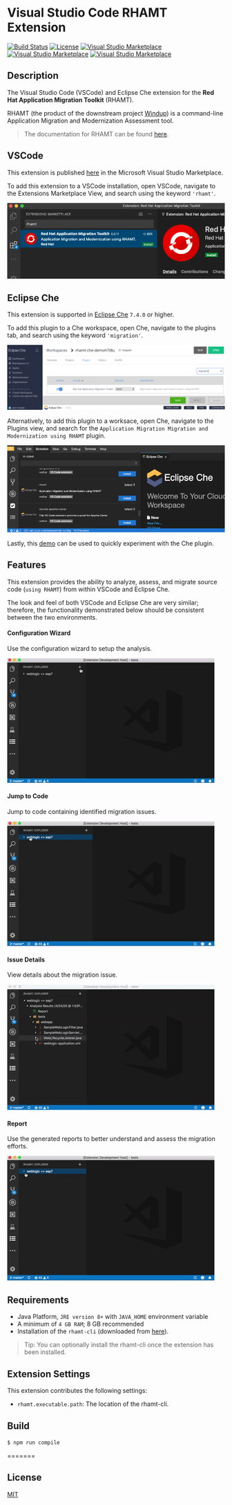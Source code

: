 # Visual Studio Code RHAMT Extension

[![Build Status](https://travis-ci.org/windup/rhamt-vscode-extension.svg?branch=master)](https://travis-ci.org/windup/rhamt-vscode-extension)
[![License](https://img.shields.io/badge/license-MIT-brightgreen.svg)](https://github.com/windup/rhamt-vscode-extension/blob/master/README.md)
[![Visual Studio Marketplace](https://vsmarketplacebadge.apphb.com/version/redhat.rhamt-vscode-extension.svg)](https://marketplace.visualstudio.com/items?itemName=redhat.rhamt-vscode-extension)
[![Visual Studio Marketplace](https://vsmarketplacebadge.apphb.com/installs/redhat.rhamt-vscode-extension.svg)](https://marketplace.visualstudio.com/items?itemName=redhat.rhamt-vscode-extension)
[![Visual Studio Marketplace](https://vsmarketplacebadge.apphb.com/downloads-short/redhat.rhamt-vscode-extension.svg)](https://marketplace.visualstudio.com/items?itemName=redhat.rhamt-vscode-extension)
## Description

The Visual Studio Code (VSCode) and Eclipse Che extension for the <b>Red Hat Application Migration Toolkit</b> (RHAMT).

RHAMT (the product of the downstream project [Windup](https://github.com/windup/windup)) is a command-line Application Migration and Modernization Assessment tool.

> The documentation for RHAMT can be found [here](https://developers.redhat.com/products/rhamt/overview).

## VSCode

This extension is published [here](https://marketplace.visualstudio.com/items?itemName=redhat.rhamt-vscode-extension) in the Microsoft Visual Studio Marketplace.

To add this extension to a VSCode installation, open VSCode, navigate to the Extensions Marketplace View, and search using the keyword `'rhamt'`.

![VSCode Extension Marketplace View](resources/rhamt_vscode_installation.png)  

## Eclipse Che

This extension is supported in [Eclipse Che](https://www.eclipse.org/che/) `7.4.0` or higher.

To add this plugin to a Che workspace, open Che, navigate to the plugins tab, and search using the keyword `'migration'`.

![Eclipse Che Plugin](resources/rhamt_che_installation.png)

Alternatively, to add this plugin to a worksace, open Che, navigate to the Plugins view, and search for the `Application Migration Migration and Modernization using RHAMT` plugin.

![Eclipse Che Plugin](resources/rhamt_che_installation_view.png)

Lastly, this [demo](https://github.com/johnsteele/che-rhamt-demo) can be used to quickly experiment with the Che plugin.

## Features

This extension provides the ability to analyze, assess, and migrate source code (`using RHAMT`) from within VSCode and Eclipse Che.

The look and feel of both VSCode and Eclipse Che are very similar; therefore, the functionality demonstrated below should be consistent between the two environments.

#### Configuration Wizard
Use the configuration wizard to setup the analysis.  
  
![Configuration Wizard](resources/configuration_wizard.gif)  

#### Jump to Code
Jump to code containing identified migration issues.  
  
![Configuration Wizard](resources/jump_to_code.gif)  

#### Issue Details
View details about the migration issue.  
  
![Configuration Wizard](resources/issue_details.gif)  
  
#### Report
Use the generated reports to better understand and assess the migration efforts.  
  
![Configuration Wizard](resources/report.gif)  

## Requirements

* Java Platform, `JRE version 8+` with `JAVA_HOME` environment variable 
* A minimum of `4 GB RAM`; 8 GB recommended
* Installation of the `rhamt-cli` (downloaded from [here](https://github.com/johnsteele/windup/releases/download/v0.0.1-alpha/rhamt-cli-4.2.0-SNAPSHOT-offline.zip)).

> Tip: You can optionally install the rhamt-cli once the extension has been installed.

## Extension Settings

This extension contributes the following settings:

* `rhamt.executable.path`: The location of the rhamt-cli. 

## Build

```bash
$ npm run compile
```
=======

## License
[MIT](LICENSE)
